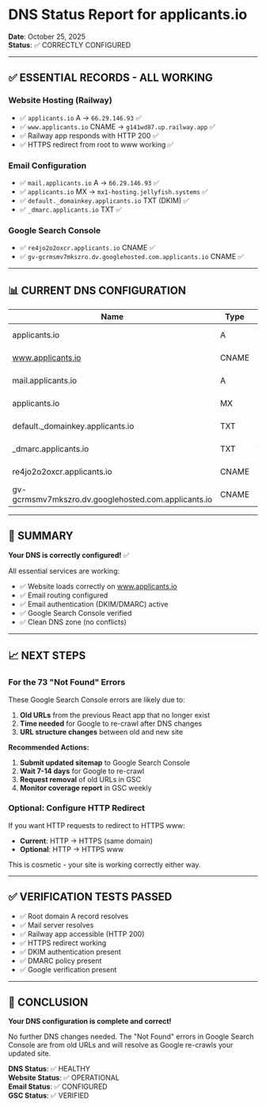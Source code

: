 # DNS Status Report for applicants.io

**Date**: October 25, 2025  
**Status**: ✅ CORRECTLY CONFIGURED

---

## ✅ ESSENTIAL RECORDS - ALL WORKING

### Website Hosting (Railway)
- ✅ `applicants.io` A → `66.29.146.93` ✅
- ✅ `www.applicants.io` CNAME → `g141wd87.up.railway.app` ✅
- ✅ Railway app responds with HTTP 200 ✅
- ✅ HTTPS redirect from root to www working ✅

### Email Configuration
- ✅ `mail.applicants.io` A → `66.29.146.93` ✅
- ✅ `applicants.io` MX → `mx1-hosting.jellyfish.systems` ✅
- ✅ `default._domainkey.applicants.io` TXT (DKIM) ✅
- ✅ `_dmarc.applicants.io` TXT ✅

### Google Search Console
- ✅ `re4jo2o2oxcr.applicants.io` CNAME ✅
- ✅ `gv-gcrmsmv7mkszro.dv.googlehosted.com.applicants.io` CNAME ✅

---

## 📊 CURRENT DNS CONFIGURATION

| Name | Type | Value | Status |
|------|------|--------|--------|
| applicants.io | A | 66.29.146.93 | ✅ Working |
| www.applicants.io | CNAME | g141wd87.up.railway.app | ✅ Working |
| mail.applicants.io | A | 66.29.146.93 | ✅ Working |
| applicants.io | MX | mx1-hosting.jellyfish.systems | ✅ Working |
| default._domainkey.applicants.io | TXT | DKIM key | ✅ Working |
| _dmarc.applicants.io | TXT | v=DMARC1; p=none; | ✅ Working |
| re4jo2o2oxcr.applicants.io | CNAME | GSC verification | ✅ Working |
| gv-gcrmsmv7mkszro.dv.googlehosted.com.applicants.io | CNAME | GSC verification | ✅ Working |

---

## 🎯 SUMMARY

**Your DNS is correctly configured!** ✅

All essential services are working:
- ✅ Website loads correctly on www.applicants.io
- ✅ Email routing configured
- ✅ Email authentication (DKIM/DMARC) active
- ✅ Google Search Console verified
- ✅ Clean DNS zone (no conflicts)

---

## 📈 NEXT STEPS

### For the 73 "Not Found" Errors

These Google Search Console errors are likely due to:
1. **Old URLs** from the previous React app that no longer exist
2. **Time needed** for Google to re-crawl after DNS changes
3. **URL structure changes** between old and new site

**Recommended Actions:**
1. **Submit updated sitemap** to Google Search Console
2. **Wait 7-14 days** for Google to re-crawl
3. **Request removal** of old URLs in GSC
4. **Monitor coverage report** in GSC weekly

### Optional: Configure HTTP Redirect

If you want HTTP requests to redirect to HTTPS www:
- **Current**: HTTP → HTTPS (same domain)
- **Optional**: HTTP → HTTPS www

This is cosmetic - your site is working correctly either way.

---

## ✅ VERIFICATION TESTS PASSED

- ✅ Root domain A record resolves
- ✅ Mail server resolves
- ✅ Railway app accessible (HTTP 200)
- ✅ HTTPS redirect working
- ✅ DKIM authentication present
- ✅ DMARC policy present
- ✅ Google verification present

---

## 🎉 CONCLUSION

**Your DNS configuration is complete and correct!**

No further DNS changes needed. The "Not Found" errors in Google Search Console are from old URLs and will resolve as Google re-crawls your updated site.

**DNS Status**: ✅ HEALTHY  
**Website Status**: ✅ OPERATIONAL  
**Email Status**: ✅ CONFIGURED  
**GSC Status**: ✅ VERIFIED

